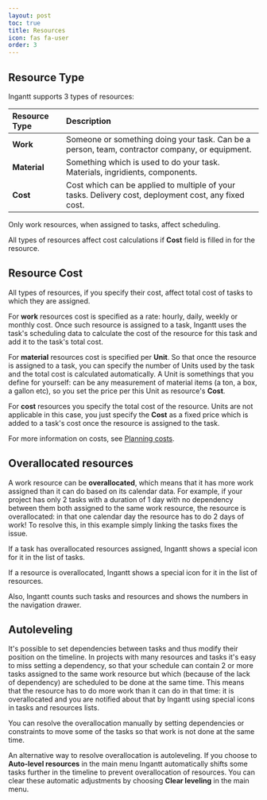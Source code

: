 ```yaml
---
layout: post
toc: true
title: Resources
icon: fas fa-user
order: 3
---
```


## Resource Type

Ingantt supports 3 types of resources:

Resource Type | Description
:------------ | :---------------------------------------------------------------------------------------------------
**Work**      | Someone or something doing your task. Can be a person, team, contractor company, or equipment.
**Material**  | Something which is used to do your task. Materials, ingridients, components.
**Cost**      | Cost which can be applied to multiple of your tasks. Delivery cost, deployment cost, any fixed cost.

Only work resources, when assigned to tasks, affect scheduling.

All types of resources affect cost calculations if **Cost** field is filled in for the resource.

## Resource Cost

All types of resources, if you specify their cost, affect total cost of tasks to which they are assigned.

For **work** resources cost is specified as a rate: hourly, daily, weekly or monthly cost. Once such resource is assigned to a task, Ingantt uses the task's scheduling data to calculate the cost of the resource for this task and add it to the task's total cost.

For **material** resources cost is specified per **Unit**. So that once the resource is assigned to a task, you can specify the number of Units used by the task and the total cost is calculated automatically. A Unit is somethings that you define for yourself: can be any measurement of material items (a ton, a box, a gallon etc), so you set the price per this Unit as resource's **Cost**.

For **cost** resources you specify the total cost of the resource. Units are not applicable in this case, you just specify the **Cost** as a fixed price which is added to a task's cost once the resource is assigned to the task.

For more information on costs, see [Planning costs](../planning-costs/).

## Overallocated resources

A work resource can be **overallocated**, which means that it has more work assigned than it can do based on its calendar data. For example, if your project has only 2 tasks with a duration of 1 day with no dependency between them both assigned to the same work resource, the resource is overallocated: in that one calendar day the resource has to do 2 days of work! To resolve this, in this example simply linking the tasks fixes the issue.

If a task has overallocated resources assigned, Ingantt shows a special icon for it in the list of tasks.

If a resource is overallocated, Ingantt shows a special icon for it in the list of resources.

Also, Ingantt counts such tasks and resources and shows the numbers in the navigation drawer.

## Autoleveling

It's possible to set dependencies between tasks and thus modify their position on the timeline. In projects with many resources and tasks it's easy to miss setting a dependency, so that your schedule can contain 2 or more tasks assigned to the same work resource but which (because of the lack of dependency) are scheduled to be done at the same time. This means that the resource has to do more work than it can do in that time: it is overallocated and you are notified about that by Ingantt using special icons in tasks and resources lists.

You can resolve the overallocation manually by setting dependencies or constraints to move some of the tasks so that work is not done at the same time.

An alternative way to resolve overallocation is autoleveling. If you choose to **Auto-level resources** in the main menu Ingantt automatically shifts some tasks further in the timeline to prevent overallocation of resources. You can clear these automatic adjustments by choosing **Clear leveling** in the main menu.
